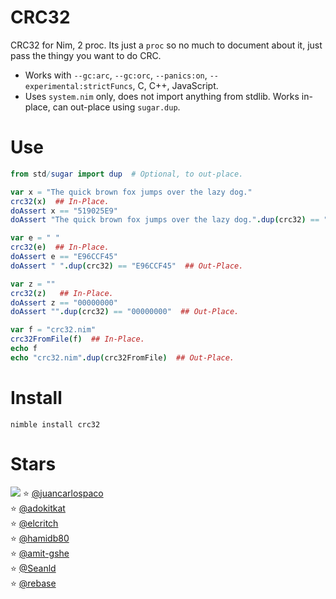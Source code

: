 # CRC32

CRC32 for Nim, 2 proc.
Its just a `proc` so no much to document about it, just pass the thingy you want to do CRC.

- Works with `--gc:arc`, `--gc:orc`, `--panics:on`, `--experimental:strictFuncs`, C, C++, JavaScript.
- Uses `system.nim` only, does not import anything from stdlib. Works in-place, can out-place using `sugar.dup`.


# Use

```nim
from std/sugar import dup  # Optional, to out-place.

var x = "The quick brown fox jumps over the lazy dog."
crc32(x)  ## In-Place.
doAssert x == "519025E9"
doAssert "The quick brown fox jumps over the lazy dog.".dup(crc32) == "519025E9"  ## Out-Place.

var e = " "
crc32(e)  ## In-Place.
doAssert e == "E96CCF45"
doAssert " ".dup(crc32) == "E96CCF45"  ## Out-Place.

var z = ""
crc32(z)   ## In-Place.
doAssert z == "00000000"
doAssert "".dup(crc32) == "00000000"  ## Out-Place.

var f = "crc32.nim"
crc32FromFile(f)  ## In-Place.
echo f
echo "crc32.nim".dup(crc32FromFile)  ## Out-Place.
```


# Install

```
nimble install crc32
```


# Stars

![](https://starchart.cc/juancarlospaco/nim-crc32.svg)
:star: [@juancarlospaco](https://github.com/juancarlospaco '2022-02-16')	
:star: [@adokitkat](https://github.com/adokitkat '2022-07-05')	
:star: [@elcritch](https://github.com/elcritch '2022-10-10')	
:star: [@hamidb80](https://github.com/hamidb80 '2022-10-10')	
:star: [@amit-gshe](https://github.com/amit-gshe '2022-11-23')	
:star: [@Seanld](https://github.com/Seanld '2024-08-27')	
:star: [@rebase](https://github.com/rebase '2025-03-29')	
